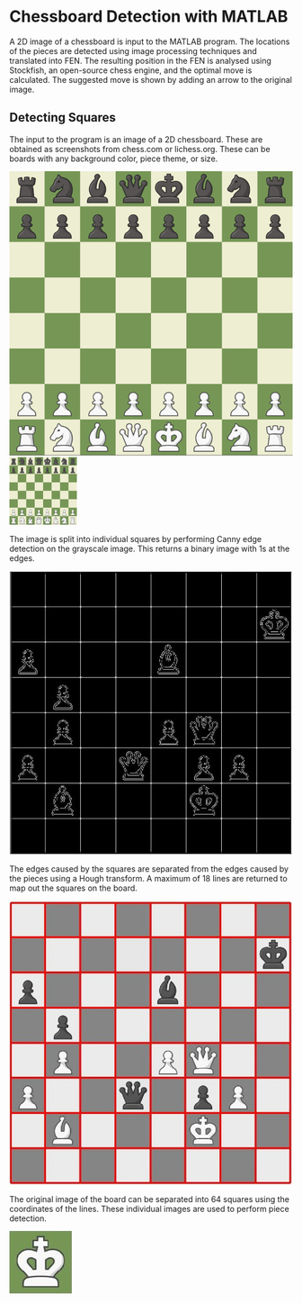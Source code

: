 # Chessboard Detection with MATLAB
A 2D image of a chessboard is input to the MATLAB program. The locations of the pieces are detected using image processing techniques and translated into FEN. The resulting position in the FEN is analysed using Stockfish, an open-source chess engine, and the optimal move is calculated. The suggested move is shown by adding an arrow to the original image.

## Detecting Squares
The input to the program is an image of a 2D chessboard. These are obtained as screenshots from chess.com or lichess.org. These can be boards with any background color, piece theme, or size.

![2D chess board image](https://github.com/joey-bednar/chess-detection/blob/main/img/c1.png?raw=true)<img src="https://github.com/joey-bednar/chess-detection/blob/main/img/c1.png?raw=true"  width="120" height="120">

The image is split into individual squares by performing Canny edge detection on the grayscale image. This returns a binary image with 1s at the edges.

![Canny edge detection](https://github.com/joey-bednar/chess-detection/blob/main/img/canny.jpg?raw=true)

The edges caused by the squares are separated from the edges caused by the pieces using a Hough transform. A maximum of 18 lines are returned to map out the squares on the board.

![Hough transform](https://github.com/joey-bednar/chess-detection/blob/main/img/hough.jpg?raw=true)

The original image of the board can be separated into 64 squares using the coordinates of the lines. These individual images are used to perform piece detection.

![White king](https://github.com/joey-bednar/chess-detection/blob/main/img/king.jpg?raw=true)
<!--
## Detecting Pieces

## Detecting Previous Move

## Calculating Best Move

## Examples
-->
